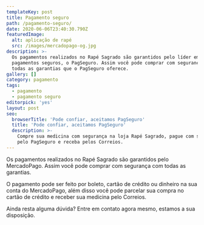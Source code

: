 ```yaml
---
templateKey: post
title: Pagamento seguro
path: /pagamento-seguro/
date: 2020-06-06T23:40:30.790Z
featuredImage:
  alt: aplicação de rapé
  src: /images/mercadopago-og.jpg
description: >-
  Os pagamentos realizados no Rapé Sagrado são garantidos pelo líder em
  pagamentos seguros, o PagSeguro. Assim você pode comprar com segurança com
  todas as garantias que o PagSeguro oferece.
gallery: []
category: pagamento
tags:
  - pagamento
  - pagamento seguro
editorpick: 'yes'
layout: post
seo:
  browserTitle: 'Pode confiar, aceitamos PagSeguro'
  title: 'Pode confiar, aceitamos PagSeguro'
  description: >-
    Compre sua medicina com segurança na loja Rapé Sagrado, pague com segurança
    pelo PagSeguro e receba pelos Correios.
---
```

Os pagamentos realizados no Rapé Sagrado são garantidos pelo MercadoPago. Assim você pode comprar com segurança com todas as garantias. 

O pagamento pode ser feito por boleto, cartão de crédito ou dinheiro na sua conta do MercadoPago, além disso você pode parcelar sua compra no cartão de crédito e receber sua medicina pelo Correios.

Ainda resta alguma dúvida? Entre em contato agora mesmo, estamos a sua disposição.
